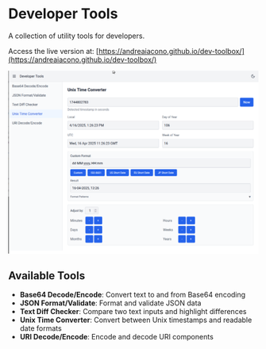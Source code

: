 # Developer Tools
A collection of utility tools for developers. 

Access the live version at: [https://andreaiacono.github.io/dev-toolbox/](https://andreaiacono.github.io/dev-toolbox/)

  
![dev-toolbox example](https://raw.githubusercontent.com/andreaiacono/andreaiacono.github.io/master/img/devtoolbox.png)

## Available Tools

- **Base64 Decode/Encode**: Convert text to and from Base64 encoding
- **JSON Format/Validate**: Format and validate JSON data
- **Text Diff Checker**: Compare two text inputs and highlight differences
- **Unix Time Converter**: Convert between Unix timestamps and readable date formats
- **URI Decode/Encode**: Encode and decode URI components
